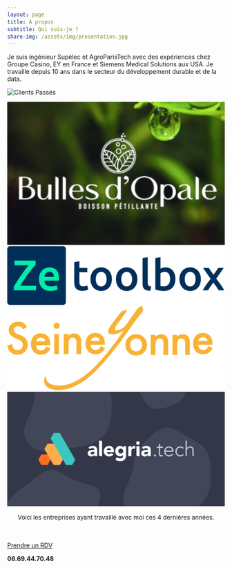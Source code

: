```yaml
---
layout: page
title: A propos
subtitle: Qui suis-je ?
share-img: /assets/img/presentation.jpg
---
```


Je suis ingénieur Supélec et AgroParisTech avec des expériences chez Groupe Casino, EY en France et Siemens Medical Solutions aux USA. Je travaille depuis 10 ans dans le secteur du développement durable et de la data.

![Clients Passés]({{site.url}}/assets/img/page-apropos/clients-passes.png )

<center><img src="/assets/img/clients/BO.png" class="img-mini">
<img src="/assets/img/clients/ZTB.png" class="img-mini">
<img src="/assets/img/clients/SY.png" class="img-mini">
<img src="/assets/img/clients/AT.jpeg" class="img-mini">
<p><italic>Voici les entreprises ayant travaillé avec moi ces 4 dernières années.</italic></p>
</center>

<br/>
<br/>
<div class="cta-container">
  <div class="cta-content">
    <a href="https://calendly.com/julien-mottet-pro/30min" class="cta-button">Prendre un RDV</a>
    <p><strong>06.69.44.70.48</strong></p>
  </div>
</div>

